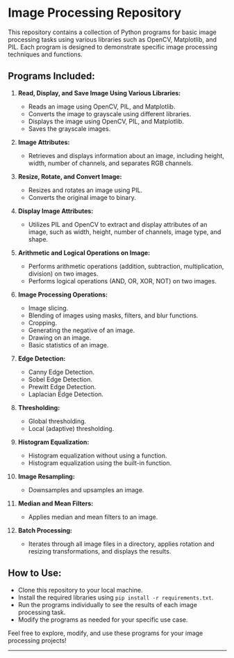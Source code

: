 # Image Processing Repository

This repository contains a collection of Python programs for basic image processing tasks using various libraries such as OpenCV, Matplotlib, and PIL. Each program is designed to demonstrate specific image processing techniques and functions.

## Programs Included:

1. **Read, Display, and Save Image Using Various Libraries:**
   - Reads an image using OpenCV, PIL, and Matplotlib.
   - Converts the image to grayscale using different libraries.
   - Displays the image using OpenCV, PIL, and Matplotlib.
   - Saves the grayscale images.

2. **Image Attributes:**
   - Retrieves and displays information about an image, including height, width, number of channels, and separates RGB channels.

3. **Resize, Rotate, and Convert Image:**
   - Resizes and rotates an image using PIL.
   - Converts the original image to binary.

4. **Display Image Attributes:**
   - Utilizes PIL and OpenCV to extract and display attributes of an image, such as width, height, number of channels, image type, and shape.

5. **Arithmetic and Logical Operations on Image:**
   - Performs arithmetic operations (addition, subtraction, multiplication, division) on two images.
   - Performs logical operations (AND, OR, XOR, NOT) on two images.

6. **Image Processing Operations:**
   - Image slicing.
   - Blending of images using masks, filters, and blur functions.
   - Cropping.
   - Generating the negative of an image.
   - Drawing on an image.
   - Basic statistics of an image.

7. **Edge Detection:**
   - Canny Edge Detection.
   - Sobel Edge Detection.
   - Prewitt Edge Detection.
   - Laplacian Edge Detection.

8. **Thresholding:**
   - Global thresholding.
   - Local (adaptive) thresholding.

9. **Histogram Equalization:**
   - Histogram equalization without using a function.
   - Histogram equalization using the built-in function.

10. **Image Resampling:**
    - Downsamples and upsamples an image.

11. **Median and Mean Filters:**
    - Applies median and mean filters to an image.

12. **Batch Processing:**
    - Iterates through all image files in a directory, applies rotation and resizing transformations, and displays the results.

## How to Use:

- Clone this repository to your local machine.
- Install the required libraries using `pip install -r requirements.txt`.
- Run the programs individually to see the results of each image processing task.
- Modify the programs as needed for your specific use case.

Feel free to explore, modify, and use these programs for your image processing projects!

---
